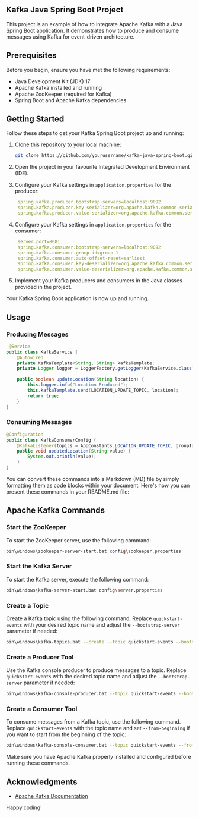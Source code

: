 ## Kafka Java Spring Boot Project

This project is an example of how to integrate Apache Kafka with a Java Spring Boot application. It demonstrates how to produce and consume messages using Kafka for event-driven architecture.

## Prerequisites

Before you begin, ensure you have met the following requirements:

- Java Development Kit (JDK) 17
- Apache Kafka installed and running
- Apache ZooKeeper (required for Kafka)
- Spring Boot and Apache Kafka dependencies

## Getting Started

Follow these steps to get your Kafka Spring Boot project up and running:

1. Clone this repository to your local machine:

   ```bash
   git clone https://github.com/yourusername/kafka-java-spring-boot.git
   ```

2. Open the project in your favourite Integrated Development Environment (IDE).

3. Configure your Kafka settings in `application.properties` for the producer:

   ```yaml
    spring.kafka.producer.bootstrap-servers=localhost:9092
    spring.kafka.producer.key-serializer=org.apache.kafka.common.serialization.StringSerializer
    spring.kafka.producer.value-serializer=org.apache.kafka.common.serialization.StringSerializer
   ```
4. Configure your Kafka settings in `application.properties` for the consumer:

   ```yaml
    server.port=8081
    spring.kafka.consumer.bootstrap-servers=localhost:9092
    spring.kafka.consumer.group-id=group-1
    spring.kafka.consumer.auto-offset-reset=earliest
    spring.kafka.consumer.key-deserializer=org.apache.kafka.common.serialization.StringDeserializer
    spring.kafka.consumer.value-deserializer=org.apache.kafka.common.serialization.StringDeserializer
   ```

5. Implement your Kafka producers and consumers in the Java classes provided in the project.


Your Kafka Spring Boot application is now up and running.

## Usage

### Producing Messages

```java
 @Service
public class KafkaService {
    @Autowired
    private KafkaTemplate<String, String> kafkaTemplate;
    private Logger logger = LoggerFactory.getLogger(KafkaService.class);

    public boolean updateLocation(String location) {
        this.logger.info("Location Produced");
        this.kafkaTemplate.send(LOCATION_UPDATE_TOPIC, location);
        return true;
    }
}
```

### Consuming Messages

```java
@Configuration
public class KafkaConsumerConfig {
    @KafkaListener(topics = AppConstants.LOCATION_UPDATE_TOPIC, groupId = AppConstants.GROUP_ID)
    public void updatedLocation(String value) {
        System.out.println(value);
    }
}
```
You can convert these commands into a Markdown (MD) file by simply formatting them as code blocks within your document. Here's how you can present these commands in your README.md file:

## Apache Kafka Commands

### Start the ZooKeeper

To start the ZooKeeper server, use the following command:

```bash
bin\windows\zookeeper-server-start.bat config\zookeeper.properties
```

### Start the Kafka Server

To start the Kafka server, execute the following command:

```bash
bin\windows\kafka-server-start.bat config\server.properties
```

### Create a Topic

Create a Kafka topic using the following command. Replace `quickstart-events` with your desired topic name and adjust the `--bootstrap-server` parameter if needed:

```bash
bin\windows\kafka-topics.bat --create --topic quickstart-events --bootstrap-server localhost:9092
```

### Create a Producer Tool

Use the Kafka console producer to produce messages to a topic. Replace `quickstart-events` with the desired topic name and adjust the `--bootstrap-server` parameter if needed:

```bash
bin\windows\kafka-console-producer.bat --topic quickstart-events --bootstrap-server localhost:9092
```

### Create a Consumer Tool

To consume messages from a Kafka topic, use the following command. Replace `quickstart-events` with the topic name and set `--from-beginning` if you want to start from the beginning of the topic:

```bash
bin\windows\kafka-console-consumer.bat --topic quickstart-events --from-beginning --bootstrap-server localhost:9092
```

Make sure you have Apache Kafka properly installed and configured before running these commands.

## Acknowledgments
- [Apache Kafka Documentation](https://kafka.apache.org/documentation/)

Happy coding!
